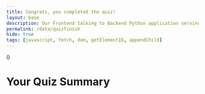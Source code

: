 ```yaml
---
title: Congrats, you completed the quiz!
layout: base
description: Our Frontend talking to Backend Python application serving questions.  This api allows us to get customer responses. 
permalink: /data/quizfinish
hide: true
tags: [javascript, fetch, dom, getElementID, appendChild]
---
```

 
 
<!-- HTML  fragment for page -->
 <div id="quiz_score_summary">
    <!-- javascript generated data -->0
    <h1>Your Quiz Summary</h1>
</div>

<script>

  const resultContainer = document.getElementById("quiz_score_summary");
  // prepare fetch urls
  // const url = "https://www.teamcheeseatimetime.tk/api/quiz";
  const url = "http://localhost:5000/api/quiz"
  
  const summaryUrl = "/summary";
  // prepare fetch GET options
  const options = {
    method: 'GET',  
    mode: 'cors',  
    cache: 'default', 
    credentials: 'omit',  
    headers: {
      'Content-Type': 'application/json'
    },
  };

  fetch(url + summaryUrl, options)
    // response is a RESTful "promise" on any successful fetch
    .then(response => {
      // check for response errors
      if (response.status !== 200) {
          error('GET API response failure: ' + response.status);
          return;
      }
      // valid response will have JSON data
      response.json().then(data => {
        console.log(data);
        resultContainer.innerHTML =  '<body>' + JSON.stringify(data, undefined, '\t') + '</body>';
      })
  })
  // catch fetch errors (ie Nginx ACCESS to server blocked)
  .catch(err => {
    error(err + " " + url + summaryUrl);
  });

 
</script>